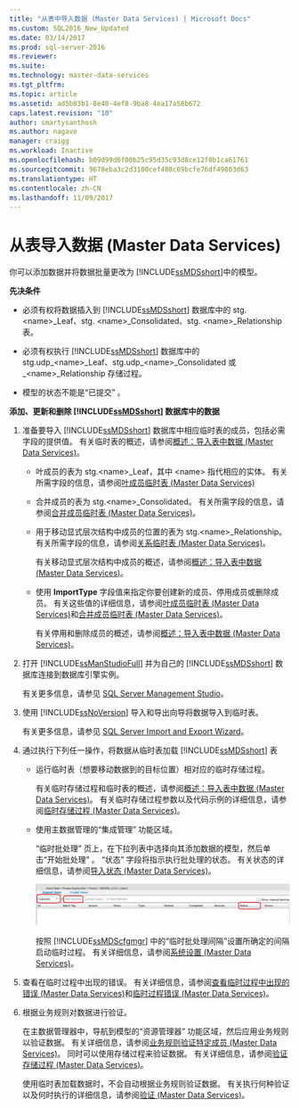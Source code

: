 ```yaml
---
title: "从表中导入数据 (Master Data Services) | Microsoft Docs"
ms.custom: SQL2016_New_Updated
ms.date: 03/14/2017
ms.prod: sql-server-2016
ms.reviewer: 
ms.suite: 
ms.technology: master-data-services
ms.tgt_pltfrm: 
ms.topic: article
ms.assetid: ad5b83b1-8e40-4ef8-9ba8-4ea17a58b672
caps.latest.revision: "10"
author: smartysanthosh
ms.author: nagavo
manager: craigg
ms.workload: Inactive
ms.openlocfilehash: b09d99d6f00b25c95d35c93d8ce12f0b1ca61761
ms.sourcegitcommit: 9678eba3c2d3100cef408c69bcfe76df49803d63
ms.translationtype: HT
ms.contentlocale: zh-CN
ms.lasthandoff: 11/09/2017
---
```

# <a name="import-data-from-tables-master-data-services"></a>从表导入数据 (Master Data Services)
  你可以添加数据并将数据批量更改为 [!INCLUDE[ssMDSshort](../includes/ssmdsshort-md.md)]中的模型。  
  
 **先决条件**  
  
-   必须有权将数据插入到 [!INCLUDE[ssMDSshort](../includes/ssmdsshort-md.md)] 数据库中的 stg. \<name>_Leaf、stg. \<name>_Consolidated、stg. \<name>_Relationship 表。  
  
-   必须有权执行 [!INCLUDE[ssMDSshort](../includes/ssmdsshort-md.md)] 数据库中的 stg.udp_\<name>_Leaf、stg.udp\_\<name>_Consolidated 或 \_\<name>_Relationship 存储过程。  
  
-   模型的状态不能是“已提交” 。  
  
 **添加、更新和删除 [!INCLUDE[ssMDSshort](../includes/ssmdsshort-md.md)] 数据库中的数据**  
  
1.  准备要导入 [!INCLUDE[ssMDSshort](../includes/ssmdsshort-md.md)] 数据库中相应临时表的成员，包括必需字段的提供值。 有关临时表的概述，请参阅[概述：导入表中数据 (Master Data Services)](../master-data-services/overview-importing-data-from-tables-master-data-services.md)。  
  
    -   叶成员的表为 stg.\<name>_Leaf，其中 \<name> 指代相应的实体。 有关所需字段的信息，请参阅[叶成员临时表 (Master Data Services)](../master-data-services/leaf-member-staging-table-master-data-services.md)  
  
    -   合并成员的表为 stg.\<name>_Consolidated。 有关所需字段的信息，请参阅[合并成员临时表 (Master Data Services)](../master-data-services/consolidated-member-staging-table-master-data-services.md)。  
  
    -   用于移动显式层次结构中成员的位置的表为 stg.\<name>_Relationship。 有关所需字段的信息，请参阅[关系临时表 (Master Data Services)](../master-data-services/relationship-staging-table-master-data-services.md)。  
  
         有关移动显式层次结构中成员的概述，请参阅[概述：导入表中数据 (Master Data Services)](../master-data-services/overview-importing-data-from-tables-master-data-services.md)。  
  
    -   使用 **ImportType** 字段值来指定你要创建新的成员、停用成员或删除成员。 有关这些值的详细信息，请参阅[叶成员临时表 (Master Data Services)](../master-data-services/leaf-member-staging-table-master-data-services.md)和[合并成员临时表 (Master Data Services)](../master-data-services/consolidated-member-staging-table-master-data-services.md)。  
  
         有关停用和删除成员的概述，请参阅[概述：导入表中数据 (Master Data Services)](../master-data-services/overview-importing-data-from-tables-master-data-services.md)。  
  
2.  打开 [!INCLUDE[ssManStudioFull](../includes/ssmanstudiofull-md.md)] 并为自己的 [!INCLUDE[ssMDSshort](../includes/ssmdsshort-md.md)] 数据库连接到数据库引擎实例。  
  
     有关更多信息，请参见 [SQL Server Management Studio](http://msdn.microsoft.com/library/66a6b7b1-de6a-4161-82bd-98ded486947b)。  
  
3.  使用 [!INCLUDE[ssNoVersion](../includes/ssnoversion-md.md)] 导入和导出向导将数据导入到临时表。  
  
     有关更多信息，请参见 [SQL Server Import and Export Wizard](~/integration-services/import-export-data/welcome-to-sql-server-import-and-export-wizard.md)。  
  
4.  通过执行下列任一操作，将数据从临时表加载 [!INCLUDE[ssMDSshort](../includes/ssmdsshort-md.md)] 表  
  
    -   运行临时表（想要移动数据到的目标位置）相对应的临时存储过程。  
  
         有关临时存储过程和临时表的概述，请参阅[概述：导入表中数据 (Master Data Services)](../master-data-services/overview-importing-data-from-tables-master-data-services.md)。 有关临时存储过程参数以及代码示例的详细信息，请参阅[临时存储过程 (Master Data Services)](../master-data-services/staging-stored-procedure-master-data-services.md)。  
  
    -   使用主数据管理的“集成管理”  功能区域。  
  
         “临时批处理”  页上，在下拉列表中选择向其添加数据的模型，然后单击“开始批处理” 。 “状态”  字段将指示执行批处理的状态。 有关状态的详细信息，请参阅[导入状态 (Master Data Services)](../master-data-services/import-statuses-master-data-services.md)。  
  
         ![主数据管理器中的“临时批处理”页](../master-data-services/media/mds-stagingbatchespage.png "Staging Batches Page in Master Data Manager")  
  
         按照 [!INCLUDE[ssMDScfgmgr](../includes/ssmdscfgmgr-md.md)] 中的“临时批处理间隔”设置所确定的间隔启动临时过程。 有关详细信息，请参阅[系统设置 (Master Data Services)](../master-data-services/system-settings-master-data-services.md)。  
  
5.  查看在临时过程中出现的错误。 有关详细信息，请参阅[查看临时过程中出现的错误 (Master Data Services)](../master-data-services/view-errors-that-occur-during-staging-master-data-services.md)和[临时过程错误 (Master Data Services)](../master-data-services/staging-process-errors-master-data-services.md)。  
  
6.  根据业务规则对数据进行验证。  
  
     在主数据管理器中，导航到模型的“资源管理器”  功能区域，然后应用业务规则以验证数据。 有关详细信息，请参阅[业务规则验证特定成员 (Master Data Services)](../master-data-services/validate-specific-members-against-business-rules-master-data-services.md)。 同时可以使用存储过程来验证数据。 有关详细信息，请参阅[验证存储过程 (Master Data Services)](../master-data-services/validation-stored-procedure-master-data-services.md)。  
  
     使用临时表加载数据时，不会自动根据业务规则验证数据。 有关执行何种验证以及何时执行的详细信息，请参阅[验证 (Master Data Services)](../master-data-services/validation-master-data-services.md)。  
  
  
